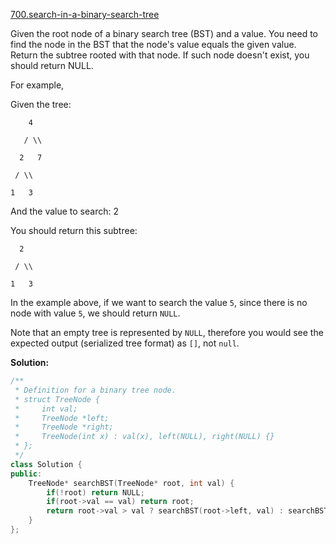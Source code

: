 [700.search-in-a-binary-search-tree](https://leetcode.com/problems/search-in-a-binary-search-tree/)  

Given the root node of a binary search tree (BST) and a value. You need to find the node in the BST that the node's value equals the given value. Return the subtree rooted with that node. If such node doesn't exist, you should return NULL.

For example, 

  
Given the tree:
  
        4
  
       / \\
  
      2   7
  
     / \\
  
    1   3
  

  
And the value to search: 2
  

You should return this subtree:

  
      2     
  
     / \\   
  
    1   3
  

In the example above, if we want to search the value `5`, since there is no node with value `5`, we should return `NULL`.

Note that an empty tree is represented by `NULL`, therefore you would see the expected output (serialized tree format) as `[]`, not `null`.  



**Solution:**  

```cpp
/**
 * Definition for a binary tree node.
 * struct TreeNode {
 *     int val;
 *     TreeNode *left;
 *     TreeNode *right;
 *     TreeNode(int x) : val(x), left(NULL), right(NULL) {}
 * };
 */
class Solution {
public:
    TreeNode* searchBST(TreeNode* root, int val) {
        if(!root) return NULL;
        if(root->val == val) return root;
        return root->val > val ? searchBST(root->left, val) : searchBST(root->right, val);
    }
};
```
      